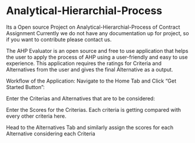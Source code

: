 # Analytical-Hierarchial-Process

Its a Open source Project on Analytical-Hierarchial-Process of Contract Assignment 
Currently we do not have any documentation up for project, so if you want to contribute please contact us. 

The AHP Evaluator is an open source and free to use application that helps the user to apply the process of AHP using a user-friendly and easy to use experience. This application requires the ratings for Criteria and Alternatives from the user and gives the final Alternative as a output. 

Workflow of the Application:
Navigate to the Home Tab and Click “Get Started Button”:

Enter the Criterias and Alternatives that are to be considered:

Enter the Scores for the Criterias. Each criteria is getting compared with every other criteria here.

Head to the Alternatives Tab and similarly assign the scores for each Alternative considering each Criteria

